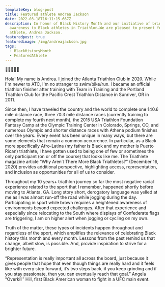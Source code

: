 ```yaml
---
templateKey: blog-post
title: Featured athlete Andrea Jackson
date: 2022-03-18T16:11:15.667Z
description: In honor of Black History Month and our initiative of bringing
  awareness to Black athletes in Triathlon…We are pleased to present featured
  athlete, Andrea Jackson.
featuredpost: true
featuredimage: /img/andreajackson.jpg
tags:
  - BlackHistoryMonth
  - FeaturedAthlete
---
```

🌟🌟🌟🌟🌟

Hola! My name is Andrea. I joined the Atlanta Triathlon Club in 2020. While I'm newer to ATC, I'm no stranger to swim/bike/run. I became an official triathlon finisher after training with Team in Training and the Portland Triathlon Club for the Pacific Crest Triathlon Distance in Sunriver, OR in 2011.

Since then, I have traveled the country and the world to complete one 140.6 mile distance race, three 70.3 mile distance races (currently training to complete my fourth next month), the 2015 USA Triathlon Foundation Fantasy Camp at the Olympic Training Center in Colorado, Springs, CO, and numerous Olympic and shorter distance races with Athena podium finishes over the years. Every event has been unique in many ways, but there are some elements that remain a common occurrence. In particular, as a Black more specifically Afro-Latina (my father is Black and my mother is Puerto Rican) triathlete, I have gotten used to being one of few or sometimes the only participant (on or off the course) that looks like me. The Triathlete magazine article “Why Aren’t There More Black Triathletes?” (December 16, 2020) provides additional perspective, highlighting access, representation, and inclusion as opportunities for all of us to consider.

Throughout my 10 years+ triathlon journey so far the most negative racial experience related to the sport that I remember, happened shortly before moving to Atlanta, GA. Long story short, derogatory language was yelled at me as I was almost run-off the road while jogging during the day. Participating in sport while brown requires a heightened awareness of environments beyond expected challenges. After that experience and especially since relocating to the South where displays of Confederate flags are triggering, I am on higher alert when jogging or cycling on my own.

Truth of the matter, these types of incidents happen throughout and regardless of the sport, which amplifies the relevance of celebrating Black history this month and every month. Lessons from the past remind us that change, albeit slow, is possible. And, provide inspiration to strive for a brighter future.

“Representation is really important all across the board, just because it gives people that hope that even though things are really hard and it feels like with every step forward, it’s two steps back, if you keep grinding and if you stay passionate, then you can eventually reach that goal.” Angela “Overkill” Hill, first Black American woman to fight in a UFC main event.